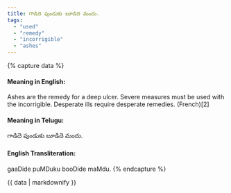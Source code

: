 ```yaml
---
title: గాడిదె పుండుకు బూడిదె మందు.
tags:
  - "used"
  - "remedy"
  - "incorrigible"
  - "ashes"
---
```


{% capture data %}
#### Meaning in English:
Ashes are the remedy for a deep ulcer.
Severe measures must be used with the incorrigible.
Desperate ills require desperate remedies. (French)[2]

#### Meaning in Telugu:
గాడిదె పుండుకు బూడిదె మందు.

#### English Transliteration:
gaaDide puMDuku booDide maMdu.
{% endcapture %}

<div class="notice">{{ data | markdownify }}</div>

